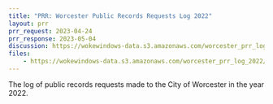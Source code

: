```yaml
---
title: "PRR: Worcester Public Records Requests Log 2022"
layout: prr
prr_request: 2023-04-24
prr_response: 2023-05-04
discussion: https://wokewindows-data.s3.amazonaws.com/worcester_prr_log_2022/W034592-042423_Message_History.pdf
files:
    - https://wokewindows-data.s3.amazonaws.com/worcester_prr_log_2022/2022PublicRecordsRequests_05032023.csv
---
```

The log of public records requests made to the City of Worcester in the year 2022.
